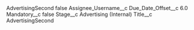 <?xml version="1.0" encoding="UTF-8"?>
<CustomMetadata xmlns="http://soap.sforce.com/2006/04/metadata" xmlns:xsi="http://www.w3.org/2001/XMLSchema-instance" xmlns:xsd="http://www.w3.org/2001/XMLSchema">
    <label>AdvertisingSecond</label>
    <protected>false</protected>
    <values>
        <field>Assignee_Username__c</field>
        <value xsi:nil="true"/>
    </values>
    <values>
        <field>Due_Date_Offset__c</field>
        <value xsi:type="xsd:double">6.0</value>
    </values>
    <values>
        <field>Mandatory__c</field>
        <value xsi:type="xsd:boolean">false</value>
    </values>
    <values>
        <field>Stage__c</field>
        <value xsi:type="xsd:string">Advertising (Internal)</value>
    </values>
    <values>
        <field>Title__c</field>
        <value xsi:type="xsd:string">AdvertisingSecond</value>
    </values>
</CustomMetadata>
